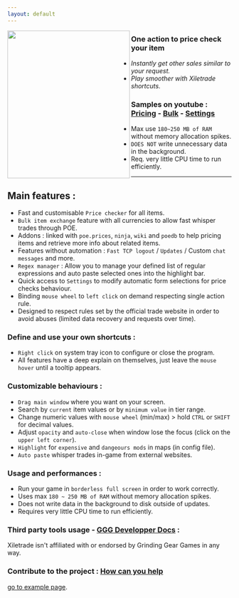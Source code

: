 ```yaml
---
layout: default
---
```

<img align="left" width="275" height="332" src="https://github.com/user-attachments/assets/ba015744-ccc2-4bcb-87e1-e07165fcdb33" >    

### One action to price check your item

* _Instantly get other sales similar to your request._
* _Play smoother with Xiletrade shortcuts._

### Samples on youtube : [Pricing](https://youtu.be/4mP3uOsr8oc) - [Bulk](https://youtu.be/6yuLZXTho-A) - [Settings](https://youtu.be/libdIjrNM-8)<br>

* Max use `180~250 MB of RAM` without memory allocation spikes.
* `DOES NOT` write unnecessary data in the background.
* Req. very little CPU time to run efficiently.

* * *

## Main features :

* Fast and customisable `Price checker` for all items.
* `Bulk item exchange` feature with all currencies to allow fast whisper trades through POE.
* Addons : linked with `poe.prices`, `ninja`, `wiki` and `poedb` to help pricing items and retrieve more info about related items.
* Features without automation : `Fast TCP logout` / `Updates` / Custom `chat messages` and more.
* `Regex manager` : Allow you to manage your defined list of regular expressions and auto paste selected ones into the highlight bar.
* Quick access to `Settings` to modify automatic form selections for price checks behaviour.
* Binding `mouse wheel` to `left click` on demand respecting single action rule.
* Designed to respect rules set by the official trade website in order to avoid abuses (limited data recovery and requests over time).

### Define and use your own shortcuts :

* `Right click` on system tray icon to configure or close the program.
* All features have a deep explain on themselves, just leave the `mouse hover` until a tooltip appears.

### Customizable behaviours :

* `Drag main window` where you want on your screen.
* Search by `current` item values or by `minimum value` in tier range.
* Change numeric values with `mouse wheel` (min/max) > hold `CTRL` or `SHIFT` for decimal values.
* Adjust `opacity` and `auto-close` when window lose the focus (click on the `upper left corner`).
* `Highlight` for `expensive` and `dangeours mods` in maps (in config file).
* `Auto paste` whisper trades in-game from external websites.

### Usage and performances :
* Run your game in `borderless full screen` in order to work correctly.
* Uses max `180 ~ 250 MB of RAM` without memory allocation spikes.
* Does not write data in the background to disk outside of updates.
* Requires very little CPU time to run efficiently.

### Third party tools usage - [GGG Developper Docs](https://www.pathofexile.com/developer/docs/index#policy) :
Xiletrade isn't affiliated with or endorsed by Grinding Gear Games in any way.<br>

### Contribute to the project : [How can you help](https://github.com/maxensas/xiletrade/blob/master/CONTRIBUTING.md)


[go to example page](./example-page.html).